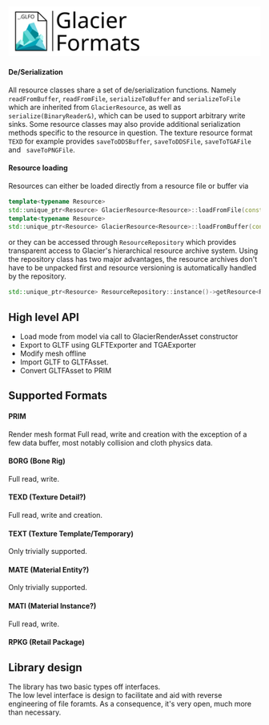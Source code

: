 ![GFLogo](./logo/logo.svg)

#### De/Serialization
All resource classes share a set of de/serialization functions. Namely `readFromBuffer`, `readFromFile`, `serializeToBuffer` and `serializeToFile` which are inherited from `GlacierResource`, as well as `serialize(BinaryReader&)`, which can be used to support arbitrary write sinks. Some resource classes may also provide additional serialization methods specific to the resource in question. The texture resource format `TEXD` for example provides `saveToDDSBuffer`, `saveToDDSFile`, `saveToTGAFile` and ` saveToPNGFile`.

#### Resource loading
Resources can either be loaded directly from a resource file or buffer via 
```cpp
template<typename Resource> 
std::unique_ptr<Resource> GlacierResource<Resource>::loadFromFile(const std::filesystem::path&, RuntimeId);
template<typename Resource> 
std::unique_ptr<Resource> GlacierResource<Resource>::loadFromBuffer(const std::filesystem::path&, RuntimeId);
```
or they can be accessed through `ResourceRepository` which provides transparent access to Glacier's hierarchical resource archive system. Using the repository class has two major advantages, the resource archives don't have to be unpacked first and resource versioning is automatically handled by the repository. 
```cpp
std::unique_ptr<Resource> ResourceRepository::instance()->getResource<Resource>(RuntimeId id);
``` 

## High level API
- Load mode from model via call to GlacierRenderAsset constructor
- Export to GLTF using GLFTExporter and TGAExporter
- Modify mesh offline
- Import GLTF to GLTFAsset. 
- Convert GLTFAsset to PRIM

## Supported Formats
#### PRIM
Render mesh format
Full read, write and creation with the exception of a few data buffer, most notably collision and cloth physics data.
#### BORG (Bone Rig)
Full read, write.
#### TEXD (Texture Detail?)
Full read, write and creation.
#### TEXT (Texture Template/Temporary)
Only trivially supported. 
#### MATE (Material Entity?)
Only trivially supported. 
#### MATI (Material Instance?)
Full read, write.
#### RPKG (Retail Package)

## Library design
The library has two basic types off interfaces.  
The low level interface is design to facilitate and aid with reverse engineering of file foramts. As a consequence, it's very open, much more than necessary. 